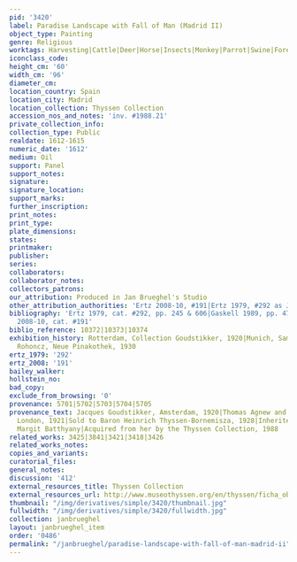 ```yaml
---
pid: '3420'
label: Paradise Landscape with Fall of Man (Madrid II)
object_type: Painting
genre: Religious
worktags: Harvesting|Cattle|Deer|Horse|Insects|Monkey|Parrot|Swine|Forest|Old Testament|Paradise
iconclass_code:
height_cm: '60'
width_cm: '96'
diameter_cm:
location_country: Spain
location_city: Madrid
location_collection: Thyssen Collection
accession_nos_and_notes: 'inv. #1988.21'
private_collection_info:
collection_type: Public
realdate: 1612-1615
numeric_date: '1612'
medium: Oil
support: Panel
support_notes:
signature:
signature_location:
support_marks:
further_inscription:
print_notes:
print_type:
plate_dimensions:
states:
printmaker:
publisher:
series:
collaborators:
collaborator_notes:
collectors_patrons:
our_attribution: Produced in Jan Brueghel's Studio
other_attribution_authorities: 'Ertz 2008-10, #191|Ertz 1979, #292 as Jan and Studio'
bibliography: 'Ertz 1979, cat. #292, pp. 245 & 606|Gaskell 1989, pp. 474-477|Ertz
  2008-10, cat. #191'
biblio_reference: 10372|10373|10374
exhibition_history: Rotterdam, Collection Goudstikker, 1920|Munich, Sammlung Schloss
  Rohoncz, Neue Pinakothek, 1930
ertz_1979: '292'
ertz_2008: '191'
bailey_walker:
hollstein_no:
bad_copy:
exclude_from_browsing: '0'
provenance: 5701|5702|5703|5704|5705
provenance_text: Jacques Goudstikker, Amsterdam, 1920|Thomas Agnew and Sons Ltd.,
  London, 1921|Sold to Baron Heinrich Thyssen-Bornemisza, 1928|Inherited by Grafin
  Margit Batthyany|Acquired from her by the Thyssen Collection, 1988
related_works: 3425|3841|3421|3418|3426
related_works_notes:
copies_and_variants:
curatorial_files:
general_notes:
discussion: '412'
external_resources_title: Thyssen Collection
external_resources_url: http://www.museothyssen.org/en/thyssen/ficha_obra/30
thumbnail: "/img/derivatives/simple/3420/thumbnail.jpg"
fullwidth: "/img/derivatives/simple/3420/fullwidth.jpg"
collection: janbrueghel
layout: janbrueghel_item
order: '0486'
permalink: "/janbrueghel/paradise-landscape-with-fall-of-man-madrid-ii"
---
```


